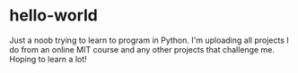 # hello-world

Just a noob trying to learn to program in Python. I'm uploading all projects I do from an online MIT course and any other projects that challenge me. Hoping to learn a lot!
